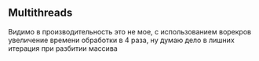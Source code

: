 ## Multithreads

Видимо в производительность это не мое, с использованием ворекров увеличение времени обработки в 4 раза, ну думаю дело в лишних итерация при разбитии массива